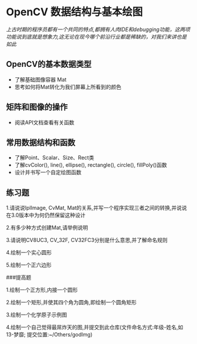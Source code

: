# OpenCV 数据结构与基本绘图

*上古时期的程序员都有一个共同的特点,都拥有人肉IDE和debugging功能，这两项功能说到底就是想象力,这无论在现今哪个前沿行业都是稀缺的，对我们来讲也是如此*

## OpenCV的基本数据类型

- 了解基础图像容器 Mat
- 思考如何将Mat转化为我们屏幕上所看到的颜色

## 矩阵和图像的操作

- 阅读API文档查看有关函数

## 常用数据结构和函数 

- 了解Point、Scalar、Size、Rect类
- 了解cvColor(), line(), ellipse(), rectangle(), circle(), fillPoly()函数
- 设计并书写一个自定绘图函数

## 练习题

1.请说说IplImage, CvMat, Mat的关系,并写一个程序实现三者之间的转换,并说说在3.0版本中为何仍然保留这种设计

2.有多少种方式创建Mat,请举例说明

3.请说明CV8UC3, CV_32F, CV32FC3分别是什么意思,并了解命名规则

4.绘制一个实心圆形

5.绘制一个正六边形

###提高题

1.绘制一个正方形,内接一个圆形

2.绘制一个矩形,并使其四个角为圆角,即绘制一个圆角矩形

3.绘制一个化学原子示例图

4.绘制一个自己觉得最屌炸天的图,并提交到此仓库(文件命名方式:年级-姓名,如13-梦靡; 提交位置:~/Others/godImg)
